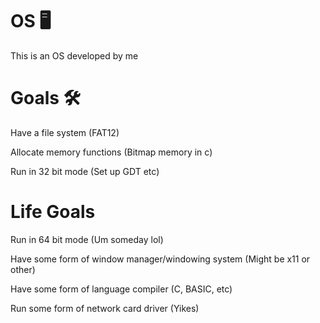 # OS 🖥️

This is an OS developed by me

# Goals 🛠️

  Have a file system (FAT12)

  Allocate memory functions (Bitmap memory in c)

  Run in 32 bit mode (Set up GDT etc)

# Life Goals
  
  Run in 64 bit mode (Um someday lol)
  
  Have some form of window manager/windowing system (Might be x11 or other)
  
  Have some form of language compiler (C, BASIC, etc)
  
  Run some form of network card driver (Yikes)
